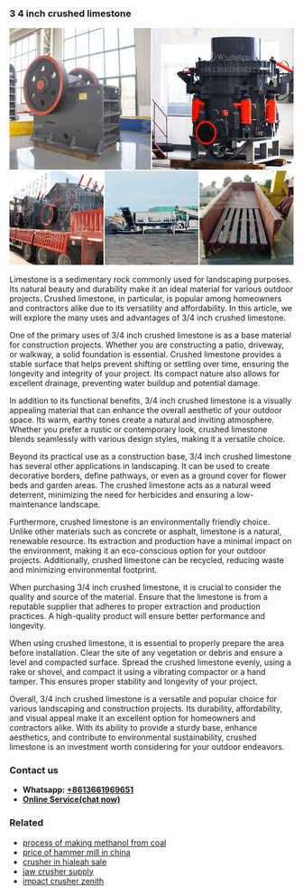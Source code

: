<h3>3 4 inch crushed limestone</h3><img src='1708499153.jpg' alt=''><p>Limestone is a sedimentary rock commonly used for landscaping purposes. Its natural beauty and durability make it an ideal material for various outdoor projects. Crushed limestone, in particular, is popular among homeowners and contractors alike due to its versatility and affordability. In this article, we will explore the many uses and advantages of 3/4 inch crushed limestone.</p><p>One of the primary uses of 3/4 inch crushed limestone is as a base material for construction projects. Whether you are constructing a patio, driveway, or walkway, a solid foundation is essential. Crushed limestone provides a stable surface that helps prevent shifting or settling over time, ensuring the longevity and integrity of your project. Its compact nature also allows for excellent drainage, preventing water buildup and potential damage.</p><p>In addition to its functional benefits, 3/4 inch crushed limestone is a visually appealing material that can enhance the overall aesthetic of your outdoor space. Its warm, earthy tones create a natural and inviting atmosphere. Whether you prefer a rustic or contemporary look, crushed limestone blends seamlessly with various design styles, making it a versatile choice.</p><p>Beyond its practical use as a construction base, 3/4 inch crushed limestone has several other applications in landscaping. It can be used to create decorative borders, define pathways, or even as a ground cover for flower beds and garden areas. The crushed limestone acts as a natural weed deterrent, minimizing the need for herbicides and ensuring a low-maintenance landscape.</p><p>Furthermore, crushed limestone is an environmentally friendly choice. Unlike other materials such as concrete or asphalt, limestone is a natural, renewable resource. Its extraction and production have a minimal impact on the environment, making it an eco-conscious option for your outdoor projects. Additionally, crushed limestone can be recycled, reducing waste and minimizing environmental footprint.</p><p>When purchasing 3/4 inch crushed limestone, it is crucial to consider the quality and source of the material. Ensure that the limestone is from a reputable supplier that adheres to proper extraction and production practices. A high-quality product will ensure better performance and longevity.</p><p>When using crushed limestone, it is essential to properly prepare the area before installation. Clear the site of any vegetation or debris and ensure a level and compacted surface. Spread the crushed limestone evenly, using a rake or shovel, and compact it using a vibrating compactor or a hand tamper. This ensures proper stability and longevity of your project.</p><p>Overall, 3/4 inch crushed limestone is a versatile and popular choice for various landscaping and construction projects. Its durability, affordability, and visual appeal make it an excellent option for homeowners and contractors alike. With its ability to provide a sturdy base, enhance aesthetics, and contribute to environmental sustainability, crushed limestone is an investment worth considering for your outdoor endeavors.</p><h3>Contact us</h3><ul><li><strong>Whatsapp:&nbsp;<a href="https://wa.me/8613661969651">+8613661969651</a></strong></li><li><a href="https://swt.shibang-china.com/?git&amp;zhl&amp;3 4 inch crushed limestone"><strong>Online Service(chat now)</strong></a></li></ul><h3>Related</h3><ul><li><a href='process of making methanol from coal.md'>process of making methanol from coal</a></li><li><a href='price of hammer mill in china.md'>price of hammer mill in china</a></li><li><a href='crusher in hialeah sale.md'>crusher in hialeah sale</a></li><li><a href='jaw crusher supply.md'>jaw crusher supply</a></li><li><a href='impact crusher zenith.md'>impact crusher zenith</a></li></ul>